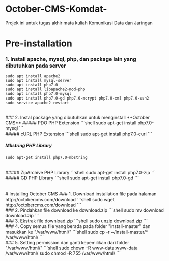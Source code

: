 # October-CMS-Komdat-
Projek ini untuk tugas akhir mata kuliah Komunikasi Data dan Jaringan

# Pre-installation
### 1. Install apache, mysql, php, dan package lain yang dibutuhkan pada server
```shell
sudo apt install apache2
sudo apt install mysql-server
sudo apt install php7.0
sudo apt install libapache2-mod-php
sudo apt install php7.0-mysql
sudo apt install php7.0-gd php7.0-mcrypt php7.0-xml php7.0-ssh2
sudo service apache2 restart
```
<br />
### 2. Instal package yang dibutuhkan untuk menginstall **October CMS**
##### PDO PHP Extension
```shell
sudo apt-get install php7.0-mysql
```
<br />
##### cURL PHP Extension
```shell
sudo apt-get install php7.0-curl
```

##### Mbstring PHP Library
```shell
sudo apt-get install php7.0-mbstring
```
<br />
##### ZipArchive PHP Library
```shell
sudo apt-get install php7.0-zip
```
<br />
##### GD PHP Library 
```shell
sudo apt-get install php7.0-gd
```
<br />
<br />
<br />
# Installing October CMS
### 1. Download installation file pada halaman http://octobercms.com/download
```shell
sudo wget http://octobercms.com/download
```
<br />
### 2. Pindahkan file download ke download.zip
```shell
sudo mv download download.zip
```
<br />
### 3. Ekstrak file download.zip
```shell
sudo unzip download.zip
```
<br />
### 4. Copy semua file yang berada pada folder "install-master" dan masukkan ke "/var/www/html/"
```shell
sudo cp -r ~/install-master/* /var/www/html/
```
<br />
### 5. Setting permission dan ganti kepemilikan dari folder "/var/www/html/"
```shell
sudo chown -R www-data:www-data /var/www/html/
sudo chmod -R 755 /var/www/html/
```
<br />
